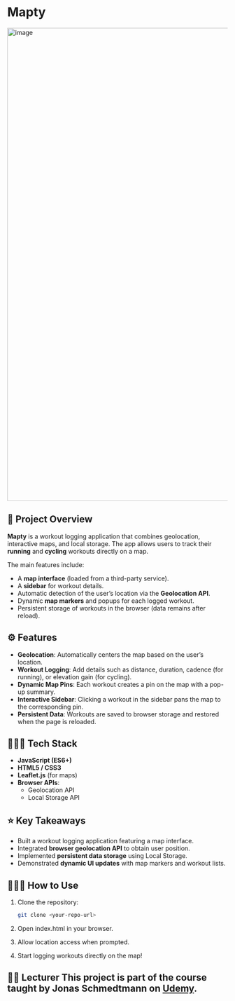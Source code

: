 # Mapty

<img width="1920" height="1080" alt="image" src="https://github.com/user-attachments/assets/dbb103c3-1076-4ef9-ba98-c5cb0ff28c05" />

## 📌 Project Overview
**Mapty** is a workout logging application that combines geolocation, interactive maps, and local storage. The app allows users to track their **running** and **cycling** workouts directly on a map.

The main features include:
- A **map interface** (loaded from a third-party service).
- A **sidebar** for workout details.
- Automatic detection of the user’s location via the **Geolocation API**.
- Dynamic **map markers** and popups for each logged workout.
- Persistent storage of workouts in the browser (data remains after reload).


## ⚙️ Features
- **Geolocation**: Automatically centers the map based on the user’s location.
- **Workout Logging**: Add details such as distance, duration, cadence (for running), or elevation gain (for cycling).
- **Dynamic Map Pins**: Each workout creates a pin on the map with a pop-up summary.
- **Interactive Sidebar**: Clicking a workout in the sidebar pans the map to the corresponding pin.
- **Persistent Data**: Workouts are saved to browser storage and restored when the page is reloaded.


## 👩🏻‍💻 Tech Stack
- **JavaScript (ES6+)**
- **HTML5 / CSS3**
- **Leaflet.js** (for maps)
- **Browser APIs**: 
  - Geolocation API
  - Local Storage API


## ⭐ Key Takeaways
- Built a workout logging application featuring a map interface.  
- Integrated **browser geolocation API** to obtain user position.  
- Implemented **persistent data storage** using Local Storage.  
- Demonstrated **dynamic UI updates** with map markers and workout lists.  


## 🏄🏻‍♀️ How to Use
1. Clone the repository:
   ```bash
   git clone <your-repo-url>
   ```
2. Open index.html in your browser.

3. Allow location access when prompted.

4. Start logging workouts directly on the map!

## 👨‍🏫 Lecturer This project is part of the course taught by Jonas Schmedtmann on [Udemy](udemy.com/course/the-complete-javascript-course/learn/).
